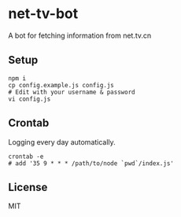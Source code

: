 # net-tv-bot

A bot for fetching information from net.tv.cn

## Setup

```shell
npm i
cp config.example.js config.js
# Edit with your username & password
vi config.js
```

## Crontab

Logging every day automatically.

```shell
crontab -e
# add '35 9 * * * /path/to/node `pwd`/index.js'
```

## License

MIT
